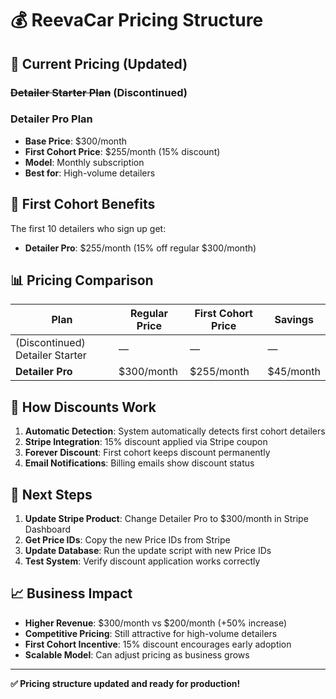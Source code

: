 # 💰 ReevaCar Pricing Structure

## 🎯 **Current Pricing (Updated)**

<!-- Detailer Starter discontinued -->
### ~~Detailer Starter Plan~~ (Discontinued)

### **Detailer Pro Plan**
- **Base Price**: $300/month
- **First Cohort Price**: $255/month (15% discount)
- **Model**: Monthly subscription
- **Best for**: High-volume detailers

## 🎉 **First Cohort Benefits**

The first 10 detailers who sign up get:
- **Detailer Pro**: $255/month (15% off regular $300/month)

## 📊 **Pricing Comparison**

| Plan | Regular Price | First Cohort Price | Savings |
|------|---------------|-------------------|---------|
| (Discontinued) Detailer Starter | — | — | — |
| **Detailer Pro** | $300/month | $255/month | $45/month |

## 🔧 **How Discounts Work**

1. **Automatic Detection**: System automatically detects first cohort detailers
2. **Stripe Integration**: 15% discount applied via Stripe coupon
3. **Forever Discount**: First cohort keeps discount permanently
4. **Email Notifications**: Billing emails show discount status

## 🚀 **Next Steps**

1. **Update Stripe Product**: Change Detailer Pro to $300/month in Stripe Dashboard
2. **Get Price IDs**: Copy the new Price IDs from Stripe
3. **Update Database**: Run the update script with new Price IDs
4. **Test System**: Verify discount application works correctly

## 📈 **Business Impact**

- **Higher Revenue**: $300/month vs $200/month (+50% increase)
- **Competitive Pricing**: Still attractive for high-volume detailers
- **First Cohort Incentive**: 15% discount encourages early adoption
- **Scalable Model**: Can adjust pricing as business grows

---

**✅ Pricing structure updated and ready for production!**
